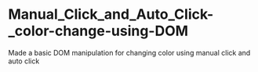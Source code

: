 # Manual_Click_and_Auto_Click-_color-change-using-DOM
Made a basic DOM manipulation for changing color using manual click and auto click
